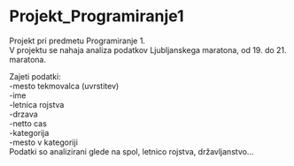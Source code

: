 # Projekt_Programiranje1
Projekt pri predmetu Programiranje 1.
<br>
V projektu se nahaja analiza podatkov Ljubljanskega maratona, od 19. do 21. maratona.

Zajeti podatki:
    <br>
    -mesto tekmovalca (uvrstitev) 
    <br>
    -ime
    <br>
    -letnica rojstva
    <br>
    -drzava
    <br>
    -netto cas
    <br>
    -kategorija
    <br>
    -mesto v kategoriji
<br>
Podatki so analizirani glede na spol, letnico rojstva, državljanstvo...


